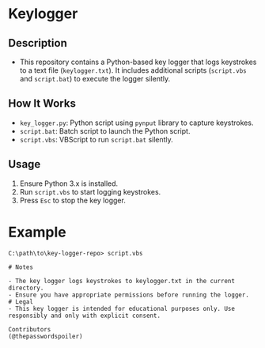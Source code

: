 #  Keylogger


## Description

- This repository contains a Python-based key logger that logs keystrokes to a text file (`keylogger.txt`). It includes additional scripts (`script.vbs` and `script.bat`) to execute the logger silently.

## How It Works
- `key_logger.py`: Python script using `pynput` library to capture keystrokes.
- `script.bat`: Batch script to launch the Python script.
- `script.vbs`: VBScript to run `script.bat` silently.

## Usage
1. Ensure Python 3.x is installed.
2. Run `script.vbs` to start logging keystrokes.
3. Press `Esc` to stop the key logger.

# Example
```batch
C:\path\to\key-logger-repo> script.vbs

# Notes

- The key logger logs keystrokes to keylogger.txt in the current directory.
- Ensure you have appropriate permissions before running the logger.
# Legal
- This key logger is intended for educational purposes only. Use responsibly and only with explicit consent.

Contributors
(@thepasswordspoiler)
